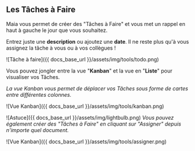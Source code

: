 ## Les Tâches à Faire

Maia vous permet de créer des "Tâches à Faire" et vous met un rappel en haut à gauche le jour que vous souhaitez.

Entrez juste une **description** ou ajoutez une **date**. Il ne reste plus qu'à vous assignez la tâche à vous ou à vos collègues !

![Tâche à faire]({{ docs_base_url }}/assets/img/tools/todo.png)

Vous pouvez jongler entre la vue "**Kanban**" et la vue en "**Liste**" pour visualiser vos Tâches.

*La vue Kanban vous permet de déplacer vos Tâches sous forme de cartes entre différentes colonnes.*

![Vue Kanban]({{ docs_base_url }}/assets/img/tools/kanban.png)
<br>

![Astuce]({{ docs_base_url }}/assets/img/lightbulb.png)
*Vous pouvez également créer des "Tâches à Faire" en cliquant sur "Assigner" depuis n'importe quel document.*
<br>

![Vue Kanban]({{ docs_base_url }}/assets/img/tools/assigner.png)
